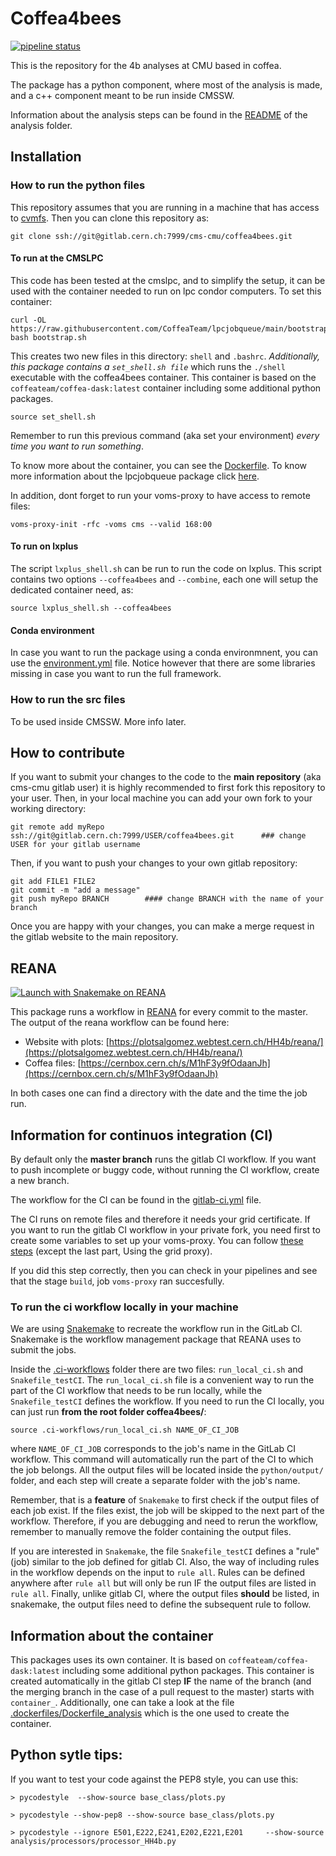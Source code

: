 # Coffea4bees


[![pipeline status](https://gitlab.cern.ch/cms-cmu/coffea4bees/badges/master/pipeline.svg)](https://gitlab.cern.ch/cms-cmu/coffea4bees/-/commits/master)


This is the repository for the 4b analyses at CMU based in coffea. 

The package has a python component, where most of the analysis is made, and a c++ component meant to be run inside CMSSW.

Information about the analysis steps can be found in the [README](python/analysis/README.md) of the analysis folder.

## Installation

### How to run the python files

This repository assumes that you are running in a machine that has access to [cvmfs](https://cernvm.cern.ch/fs/). Then you can clone this repository as:

```
git clone ssh://git@gitlab.cern.ch:7999/cms-cmu/coffea4bees.git
```

#### To run at the CMSLPC

This code has been tested at the cmslpc, and to simplify the setup, it can be used with the container needed to run on lpc condor computers. To set this container:
```
curl -OL https://raw.githubusercontent.com/CoffeaTeam/lpcjobqueue/main/bootstrap.sh
bash bootstrap.sh
```
This creates two new files in this directory: `shell` and `.bashrc`. _Additionally, this package contains a `set_shell.sh file`_ which runs the `./shell` executable with the coffea4bees container. This container is based on the `coffeateam/coffea-dask:latest` container including some additional python packages. 
```
source set_shell.sh
```

Remember to run this previous command (aka set your environment) *every time you want to run something*.

To know more about the container, you can see the [Dockerfile](Dockerfile). To know more information about the lpcjobqueue package click [here](https://github.com/CoffeaTeam/lpcjobqueue).


In addition, dont forget to run your voms-proxy to have access to remote files:

```
voms-proxy-init -rfc -voms cms --valid 168:00
```

#### To run on lxplus

The script `lxplus_shell.sh` can be run to run the code on lxplus. This script contains two options `--coffea4bees` and `--combine`, each one will setup the dedicated container need, as:

```
source lxplus_shell.sh --coffea4bees
```


#### Conda environment

In case you want to run the package using a conda environmnent, you can use the [environment.yml](environment.yml) file. Notice however that there are some libraries missing in case you want to run the full framework.


### How to run the src files

To be used inside CMSSW. More info later.


## How to contribute 

If you want to submit your changes to the code to the **main repository** (aka cms-cmu gitlab user) it is highly recommended to first fork this repository to your user. 
Then, in your local machine you can add your own fork to your working directory:
```
git remote add myRepo ssh://git@gitlab.cern.ch:7999/USER/coffea4bees.git      ### change USER for your gitlab username
```
Then, if you want to push your changes to your own gitlab repository:
```
git add FILE1 FILE2 
git commit -m "add a message"
git push myRepo BRANCH        #### change BRANCH with the name of your branch
```
Once you are happy with your changes, you can make a merge request in the gitlab website to the main repository.

## REANA

[![Launch with Snakemake on REANA](https://www.reana.io/static/img/badges/launch-on-reana.svg)]($https://reana.cern.ch/launch?name=Coffea4bees&specification=reana.yml&url=https%3A%2F%2Fgitlab.cern.ch%2Fcms-cmu%2Fcoffea4bees)

This package runs a workflow in [REANA](https://reana.cern.ch/) for every commit to the master. The output of the reana workflow can be found here:

 * Website with plots: [https://plotsalgomez.webtest.cern.ch/HH4b/reana/](https://plotsalgomez.webtest.cern.ch/HH4b/reana/)
 * Coffea files: [https://cernbox.cern.ch/s/M1hF3y9fOdaanJh](https://cernbox.cern.ch/s/M1hF3y9fOdaanJh)

In both cases one can find a directory with the date and the time the job run. 

## Information for continuos integration (CI)

By default only the **master branch** runs the gitlab CI workflow. If you want to push incomplete or buggy code, without running the CI workflow, create a new branch. 

The workflow for the CI can be found in the [gitlab-ci.yml](.gitlab-ci.yml) file.

The CI runs on remote files and therefore it needs your grid certificate. If you want to run the gitlab CI workflow in your private fork, you need first to create some variables to set up your voms-proxy. You can follow [these steps](https://awesome-workshop.github.io/gitlab-cms/03-vomsproxy/index.html) (except the last part, Using the grid proxy).

If you did this step correctly, then you can check in your pipelines and see that the stage `build`, job `voms-proxy` ran succesfully.

### To run the ci workflow locally in your machine

We are using [Snakemake](https://snakemake.readthedocs.io/en/stable/) to recreate the workflow run in the GitLab CI. Snakemake is the workflow management package that REANA uses to submit the jobs. 

Inside the [.ci-workflows](.ci-workflows) folder there are two files: `run_local_ci.sh` and `Snakefile_testCI`. The `run_local_ci.sh` file is a convenient way to run the part of the CI workflow that needs to be run locally, while the `Snakefile_testCI` defines the workflow. If you need to run the CI locally, you can just run **from the root folder coffea4bees/**:

```
source .ci-workflows/run_local_ci.sh NAME_OF_CI_JOB
```
where `NAME_OF_CI_JOB` corresponds to the job's name in the GitLab CI workflow. This command will automatically run the part of the CI to which the job belongs. All the output files will be located inside the `python/output/` folder, and each step will create a separate folder with the job's name. 

Remember, that is a **feature** of `Snakemake` to first check if the output files of each job exist. If the files exist, the job will be skipped to the next part of the workflow. Therefore, if you are debugging and need to rerun the workflow, remember to manually remove the folder containing the output files. 

If you are interested in `Snakemake`, the file `Snakefile_testCI` defines a "rule" (job) similar to the job defined for gitlab CI. Also, the way of including rules in the workflow depends on the input to `rule all`. Rules can be defined anywhere after `rule all` but will only be run IF the output files are listed in `rule all`. Finally, unlike gitlab CI, where the output files **should** be listed, in snakemake, the output files need to define the subsequent rule to follow. 


## Information about the container

This packages uses its own container. It is based on `coffeateam/coffea-dask:latest` including some additional python packages. This container is created automatically in the gitlab CI step **IF** the name of the branch (and the merging branch in the case of a pull request to the master) starts with `container_`. Additionally, one can take a look at the file [.dockerfiles/Dockerfile_analysis](.dockerfiles/Dockerfile_analysis) which is the one used to create the container.

## Python sytle tips:

If you want to test your code against the PEP8 style, you can use this:

```
> pycodestyle  --show-source base_class/plots.py

> pycodestyle --show-pep8 --show-source base_class/plots.py 

> pycodestyle --ignore E501,E222,E241,E202,E221,E201     --show-source analysis/processors/processor_HH4b.py
```
